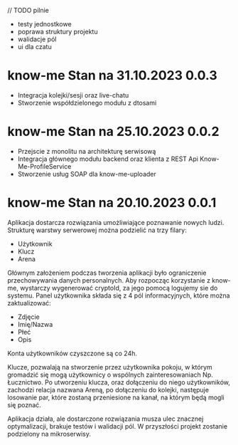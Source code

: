 // TODO pilnie
- testy jednostkowe
- poprawa struktury projektu
- walidacje pól 
- ui dla czatu

# know-me Stan na 31.10.2023 0.0.3
- Integracja kolejki/sesji oraz live-chatu
- Stworzenie współdzielonego modułu z dtosami

# know-me Stan na 25.10.2023 0.0.2
- Przejscie z monolitu na architekturę serwisową
- Integracja głównego modułu backend oraz klienta z REST Api Know-Me-ProfileService 
- Stworzenie usług SOAP dla know-me-uploader

# know-me Stan na 20.10.2023 0.0.1
Aplikacja dostarcza rozwiązania umożliwiające poznawanie nowych ludzi.
Strukturę warstwy serwerowej można podzielić na trzy filary:
- Użytkownik
- Klucz
- Arena

Głównym założeniem podczas tworzenia aplikacji było ograniczenie przechowywania danych personalnych.
Aby rozpocząc korzystanie z know-me, wystarczy wygenerować cryptoId, za jego pomocą logujemy sie do systemu.
Panel użytkownika składa się z 4 pól informacyjnych, które można zaktualizować:
- Zdjęcie
- Imię/Nazwa
- Płeć
- Opis

Konta użytkowników czyszczone są co 24h.

Klucze, pozwalają na stworzenie przez użytkownika pokoju, w którym gromadzić się mogą użytkownicy o wspólnych zainteresowaniach
Np. Łucznictwo. Po utworzeniu klucza, oraz dołączeniu do niego użytkowników, zachodzi relacja
nazwana Areną, po dołączeniu do kolejki, następuje losowanie par, które zostaną przeniesione na kanał, na którym będą mogli się poznać.

Aplikacja działa, ale dostarczone rozwiązania musza ulec znacznej optymalizacji, brakuje testów i walidacji pól.
W przyszłości projekt zostanie podzielony na mikroserwisy.

